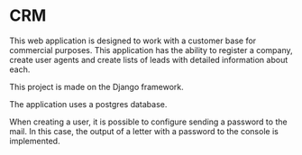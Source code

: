 # CRM

This web application is designed to work with a customer base for commercial
purposes. This application has the ability to register a company, create user 
agents and create lists of leads with detailed information about each.

This project is made on the Django framework.

The application uses a postgres database.

When creating a user, it is possible to configure sending a password to the mail. In this case, the output of a letter with a password to the console is implemented.